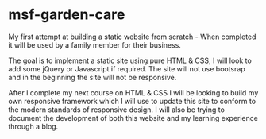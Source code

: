 # msf-garden-care
My first attempt at building a static website from scratch - When completed it will be used by a family member for their business.

The goal is to implement a static site using pure HTML & CSS, I will look to add some jQuery or Javascript if required. The site will not use bootsrap and in the beginning the site will not be responsive.

After I complete my next course on HTML & CSS I will be looking to build my own responsive framework which I will use to update this site to conform to the modern standards of responsive design. I will also be trying to document the development of both this website and my learning experience through a blog.
